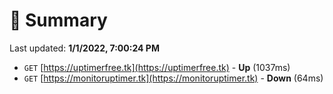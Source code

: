 # 📖 Summary
Last updated: **1/1/2022, 7:00:24 PM**

- `GET` [https://uptimerfree.tk](https://uptimerfree.tk) - **Up** (1037ms)
- `GET` [https://monitoruptimer.tk](https://monitoruptimer.tk) - **Down** (64ms)

